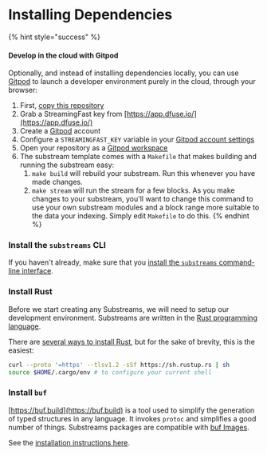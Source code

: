 # Installing Dependencies

{% hint style="success" %}
#### Develop in the cloud with Gitpod

Optionally, and instead of installing dependencies locally, you can use [Gitpod](https://www.gitpod.io/) to launch a developer environment purely in the cloud, through your browser:

1. First, [copy this repository](https://github.com/streamingfast/substreams-template/generate)
2. Grab a StreamingFast key from [https://app.dfuse.io/](https://app.dfuse.io/)
3. Create a [Gitpod](https://gitpod.io/) account
4. Configure a `STREAMINGFAST_KEY` variable in your [Gitpod account settings](https://gitpod.io/variables)
5. Open your repository as a [Gitpod workspace](https://gitpod.io/workspaces)
6. The substream template comes with a `Makefile` that makes building and running the substream easy:
   1. `make build` will rebuild your substream. Run this whenever you have made changes.
   2. `make stream` will run the stream for a few blocks. As you make changes to your substream, you'll want to change this command to use your own substream modules and a block range more suitable to the data your indexing. Simply edit `Makefile` to do this.
{% endhint %}

### Install the `substreams` CLI

If you haven't already, make sure that you [install the `substreams` command-line interface](../getting-started/installing-the-cli.md).

### Install Rust

Before we start creating any Substreams, we will need to setup our development environment. Substreams are written in the [Rust programming language](https://www.rust-lang.org/).

There are [several ways to install Rust](https://www.rust-lang.org/tools/install), but for the sake of brevity, this is the easiest:

```bash
curl --proto '=https' --tlsv1.2 -sSf https://sh.rustup.rs | sh
source $HOME/.cargo/env # to configure your current shell
```

### Install `buf`

[https://buf.build](https://buf.build) is a tool used to simplify the generation of typed structures in any language. It invokes `protoc` and simplifies a good number of things. Substreams packages are compatible with [buf Images](https://docs.buf.build/reference/images).

See the [installation instructions here](https://docs.buf.build/installation).
